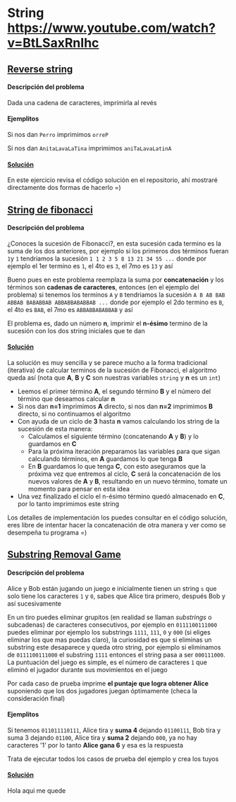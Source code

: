 # String https://www.youtube.com/watch?v=BtLSaxRnIhc

## [Reverse string](https://omegaup.com/arena/problem/Reverse-String/#problems)
#### Descripción del problema
Dada una cadena de caracteres, imprimirla al revés

#### Ejemplitos
Si nos dan `Perro` imprimimos `orreP`

Si nos dan `AnitaLavaLaTina` imprimimos `aniTaLavaLatinA`

#### [Solución](https://github.com/CPCESFM/Material-Apoyo-Tutoriales/blob/master/string/Reverse_string.md)
En este ejercicio revisa el código solución en el repositorio, ahí mostraré directamente dos formas de hacerlo =)

## [String de fibonacci](https://omegaup.com/arena/problem/Fibonacci-String/#problems)
#### Descripción del problema
¿Conoces la sucesión de Fibonacci?, en esta sucesión cada termino es la suma de los dos anteriores, por ejemplo si los primeros dos términos fueran `1`y `1` tendriamos la sucesión `1 1 2 3 5 8 13 21 34 55 ...` donde por ejemplo el 1er termino es `1`, el 4to es `3`, el 7mo es `13` y así

Bueno pues en este problema reemplaza la suma por **concatenación** y los términos son **cadenas de caracteres**, entonces (en el ejemplo del problema) si tenemos los terminos `A` y `B` tendriamos la sucesión `A B AB BAB ABBAB BABABBAB ABBABBABABBAB ...` donde por ejemplo el 2do termino es `B`, el 4to es `BAB`, el 7mo es `ABBABBABABBAB` y así

El problema es, dado un número **n**, imprimir el **n-ésimo** termino de la sucesión con los dos string iniciales que te dan

#### [Solución](https://github.com/CPCESFM/Material-Apoyo-Tutoriales/blob/master/string/String_de_Fibonacci.cpp)
La solución es muy sencilla y se parece mucho a la forma tradicional (iterativa) de calcular terminos de la sucesión de Fibonacci, el algoritmo queda así (nota que **A**, **B** y **C** son nuestras variables `string` y **n** es un `int`)
+ Leemos el primer término **A**, el segundo término **B** y el número del término que deseamos calcular **n**
+ Si nos dan **n=1** imprimimos **A** directo, si nos dan **n=2** imprimimos **B** directo, si no continuamos el algoritmo
+ Con ayuda de un ciclo de **3** hasta **n** vamos calculando los string de la sucesión de esta manera:
	+ Calculamos el siguiente término (concatenando **A** y **B**) y lo guardamos en **C**
	+ Para la próxima iteración preparamos las variables para que sigan calculando términos, en **A** guardamos lo que tenga **B**
	+ En **B** guardamos lo que tenga **C**, con esto aseguramos que la próxima vez que entremos al ciclo, **C** será la concatenación de los nuevos valores de **A** y **B**, resultando en un nuevo término, tomate un momento para pensar en esta idea
+ Una vez finalizado el ciclo el n-ésimo término quedó almacenado en **C**, por lo tanto imprimimos este string

Los detalles de implementación los puedes consultar en el código solución, eres libre de intentar hacer la concatenación de otra manera y ver como se desempeña tu programa =)

## [Substring Removal Game](https://codeforces.com/contest/1398/problem/B)
#### Descripción del problema
Alice y Bob están jugando un juego e inicialmente tienen un string `s` que solo tiene los caracteres `1` y `0`, sabes que Alice tira primero, después Bob y así sucesivamente

En un tiro puedes eliminar grupitos (en realidad se llaman _substrings_ o subcadenas) de caracteres consecutivos, por ejemplo en `0111100111000` puedes eliminar por ejemplo los substrings `1111`, `111`, `0` y `000` (si eliges eliminar los que mas puedas claro), la curiosidad es que si eliminas un substring este desaparece y queda otro string, por ejemplo si eliminamos de `0111100111000` el substring `1111` entonces el string pasa a ser `000111000`. La puntuación del juego es simple, es el número de caracteres `1` que eliminó el jugador durante sus movimientos en el juego

Por cada caso de prueba imprime **el puntaje que logra obtener Alice** suponiendo que los dos jugadores juegan óptimamente (checa la consideración final)

#### Ejemplitos
Si tenemos `011011110111`, Alice tira y **suma 4** dejando `01100111`, Bob tira y suma 3 dejando `01100`, Alice tira y **suma 2** dejando `000`, ya no hay caracteres '1' por lo tanto **Alice gana 6** y esa es la respuesta

Trata de ejecutar todos los casos de prueba del ejemplo y crea los tuyos

#### [Solución](https://github.com/CPCESFM/Material-Apoyo-Tutoriales/blob/master/string/Substring_Removal_Game.cpp)
Hola aqui me quede
